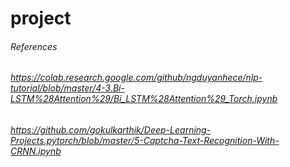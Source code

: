 # project
###### References
###### https://colab.research.google.com/github/ngduyanhece/nlp-tutorial/blob/master/4-3.Bi-LSTM%28Attention%29/Bi_LSTM%28Attention%29_Torch.ipynb
###### https://github.com/gokulkarthik/Deep-Learning-Projects.pytorch/blob/master/5-Captcha-Text-Recognition-With-CRNN.ipynb
